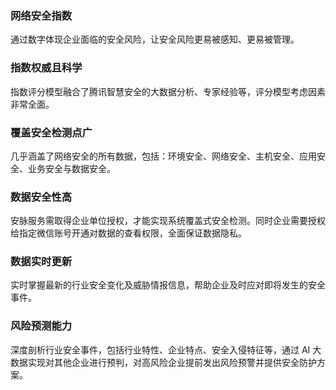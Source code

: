 ### 网络安全指数
通过数字体现企业面临的安全风险，让安全风险更易被感知、更易被管理。

### 指数权威且科学
指数评分模型融合了腾讯智慧安全的大数据分析、专家经验等，评分模型考虑因素非常全面。

### 覆盖安全检测点广
几乎涵盖了网络安全的所有数据，包括：环境安全、网络安全、主机安全、应用安全、业务安全与数据安全。

### 数据安全性高
安脉服务需取得企业单位授权，才能实现系统覆盖式安全检测。同时企业需要授权给指定微信账号开通对数据的查看权限，全面保证数据隐私。

### 数据实时更新
实时掌握最新的行业安全变化及威胁情报信息，帮助企业及时应对即将发生的安全事件。

### 风险预测能力
深度剖析行业安全事件，包括行业特性、企业特点、安全入侵特征等，通过 AI 大数据实现对其他企业进行预判，对高风险企业提前发出风险预警并提供安全防护方案。
